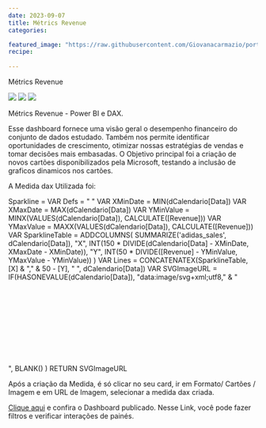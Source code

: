 ```yaml
---
date: 2023-09-07
title: Métrics Revenue
categories:

featured_image: "https://raw.githubusercontent.com/Giovanacarmazio/portifolio/main/images/M%C3%A9trics%20Revenue%201.jpg"
recipe:
 
---
```




 Métrics Revenue



![](https://raw.githubusercontent.com/Giovanacarmazio/portifolio/main/images/M%C3%A9trics%20Revenue%201.jpg)
![](https://raw.githubusercontent.com/Giovanacarmazio/portifolio/main/images/M%C3%A9trics%20Revenue%202.jpg)
![](https://raw.githubusercontent.com/Giovanacarmazio/portifolio/main/images/M%C3%A9trics%20Revenue%203.jpg)


Métrics Revenue - Power BI e DAX.

Esse dashboard fornece uma visão geral o desempenho financeiro do conjunto de dados estudado.
Também nos permite identificar oportunidades de crescimento, otimizar nossas estratégias de vendas e tomar decisões mais embasadas. 
O Objetivo principal foi a criação de novos cartões disponibilizados pela Microsoft, testando a inclusão de graficos dinamicos nos cartões.

A Medida dax Utilizada foi:

Sparkline =
VAR Defs = "<defs>
    <linearGradient id='grad' x1='0' y1='25' x2='0' y2='50' gradientUnits='userSpaceOnUse'>
        <stop stop-color='navy' offset='0' />
        <stop stop-color='transparent' offset='1' />
    </linearGradient>
</defs>"
VAR XMinDate = MIN(dCalendario[Data])
VAR XMaxDate = MAX(dCalendario[Data])
VAR YMinValue = MINX(VALUES(dCalendario[Data]), CALCULATE([Revenue]))
VAR YMaxValue = MAXX(VALUES(dCalendario[Data]), CALCULATE([Revenue]))
VAR SparklineTable = ADDCOLUMNS(
    SUMMARIZE('adidas_sales', dCalendario[Data]),
        "X", INT(150 * DIVIDE(dCalendario[Data] - XMinDate, XMaxDate - XMinDate)),
        "Y", INT(50 * DIVIDE([Revenue] - YMinValue, YMaxValue - YMinValue))
)
VAR Lines = CONCATENATEX(SparklineTable, [X] & "," & 50 - [Y], " ", dCalendario[Data])
VAR SVGImageURL = IF(HASONEVALUE(dCalendario[Data]),
    "data:image/svg+xml;utf8," & 
    "<svg xmlns='http://www.w3.org/2000/svg' x='0px' y='0px' viewBox='0 0 150 50'>" & Defs &
    "<polyline fill='url(#grad)' fill-opacity='0.3' stroke='navy' 
      stroke-width='3' points=' 0 50 " & Lines & 
      " 150 150 Z '/></svg>",
    BLANK()
)
RETURN SVGImageURL

Após a criação da Medida, é só clicar no seu card, ir em Formato/ Cartões / Imagem e em URL de Imagem, selecionar a medida dax criada.


<a href="https://app.powerbi.com/view?r=eyJrIjoiMTdjZjE4OTYtNTUxNy00Y2EyLTk4ZjItYzhlNTE2MjUyOGQxIiwidCI6ImU5YzYxMzhlLTQyZmUtNGM3MS1iMWFkLTc1ZjA1NTdiOWI0NSJ9">Clique aqui</a> e confira o Dashboard publicado.
Nesse Link, você pode fazer filtros e verificar interações de painés.

